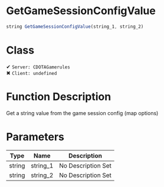 # GetGameSessionConfigValue
```js	
string GetGameSessionConfigValue(string_1, string_2)
```
# Class
✔ `Server: CDOTAGamerules`  
✖ `Client: undefined`  

# Function Description
Get a string value from the game session config (map options)
# Parameters
Type|Name|Description
--|--|--
string|string_1|No Description Set
string|string_2|No Description Set
